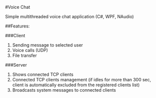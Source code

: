 #Voice Chat

Simple multithreaded voice chat application (C#, WPF, NAudio)

##Features:

###Client

1. Sending message to selected user
2. Voice calls (UDP)
3. File transfer

###Server

1. Shows connected TCP clients
2. Connected TCP clients management (if idles for more than 300 sec, client is automatically excluded from the registered clients list)
3. Broadcasts system messages to connected clients


